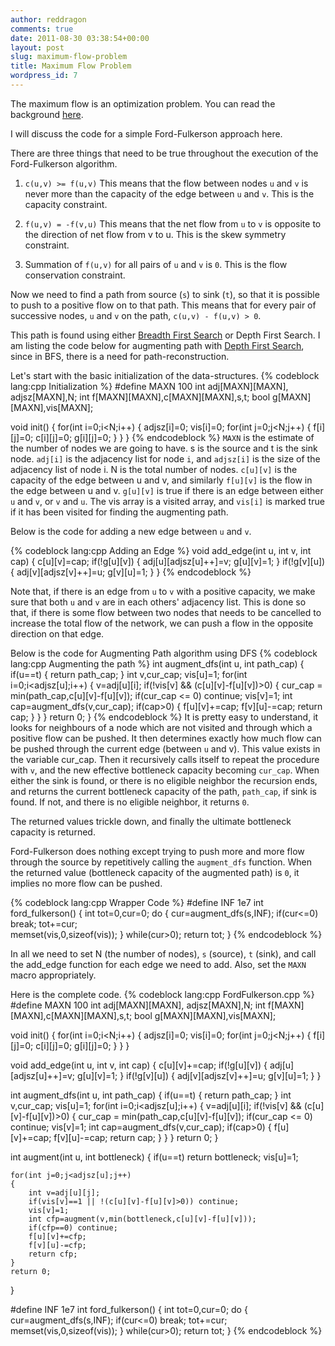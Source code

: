 ```yaml
---
author: reddragon
comments: true
date: 2011-08-30 03:38:54+00:00
layout: post
slug: maximum-flow-problem
title: Maximum Flow Problem
wordpress_id: 7
---
```


The maximum flow is an optimization problem. You can read the background [here](http://en.wikipedia.org/wiki/Maximum_flow_problem).

I will discuss the code for a simple Ford-Fulkerson approach here.

There are three things that need to be true throughout the execution of the Ford-Fulkerson algorithm.

1. `c(u,v) >= f(u,v)`
This means that the flow between nodes `u` and `v` is never more than the capacity of the edge between `u` and `v`. This is the capacity constraint.

2. `f(u,v) = -f(v,u)`
This means that the net flow from `u` to `v` is opposite to the direction of net flow from v to u. This is the skew symmetry constraint.

3. Summation of `f(u,v)` for all pairs of `u` and `v` is `0`. This is the flow conservation constraint.

Now we need to find a path from source (`s`) to sink (`t`), so that it is possible to push to a positive flow on to that path. This means that for every pair of successive nodes, `u` and `v` on the path, `c(u,v) - f(u,v) > 0`.

This path is found using either [Breadth First Search](http://en.wikipedia.org/wiki/Breadth-first_search) or Depth First Search. I am listing the code below for augmenting path with [Depth First Search](http://en.wikipedia.org/wiki/Depth-first_search), since in BFS, there is a need for path-reconstruction.

Let's start with the basic initialization of the data-structures.
{% codeblock lang:cpp Initialization %}
#define MAXN 100
int adj[MAXN][MAXN], adjsz[MAXN],N;
int f[MAXN][MAXN],c[MAXN][MAXN],s,t;
bool g[MAXN][MAXN],vis[MAXN];

void init()
{
	for(int i=0;i<N;i++)
	{
		adjsz[i]=0;
		vis[i]=0;
		for(int j=0;j<N;j++)
			{ f[i][j]=0; c[i][j]=0; g[i][j]=0; }
	}
}
{% endcodeblock %}
`MAXN` is the estimate of the number of nodes we are going to have. s is the source and t is the sink node. `adj[i]` is the adjacency list for node `i`, and `adjsz[i]` is the size of the adjacency list of node i. N is the total number of nodes. `c[u][v]` is the capacity of the edge between u and v, and similarly `f[u][v]` is the flow in the edge between u and v. `g[u][v]` is true if there is an edge between either `u` and `v`, or `v` and `u`. The vis array is a visited array, and `vis[i]` is marked true if it has been visited for finding the augmenting path.

Below is the code for adding a new edge between `u` and `v`.

{% codeblock lang:cpp Adding an Edge %}
void add_edge(int u, int v, int cap)
{
	c[u][v]=cap;
	if(!g[u][v]) { adj[u][adjsz[u]++]=v; g[u][v]=1; }
	if(!g[v][u]) { adj[v][adjsz[v]++]=u; g[v][u]=1; }
}
{% endcodeblock %}

Note that, if there is an edge from `u` to `v` with a positive capacity, we make sure that both `u` and `v` are in each others' adjacency list. This is done so that, if there is some flow between two nodes that needs to be cancelled to increase the total flow of the network, we can push a flow in the opposite direction on that edge.

Below is the code for Augmenting Path algorithm using DFS
{% codeblock lang:cpp Augmenting the path %}
int augment_dfs(int u, int path_cap) 
{
	if(u==t) { return path_cap; }
	int v,cur_cap;
	vis[u]=1;
	for(int i=0;i<adjsz[u];i++)
	{
		v=adj[u][i];
		if(!vis[v] && (c[u][v]-f[u][v])>0)
		{
			cur_cap = min(path_cap,c[u][v]-f[u][v]);
			if(cur_cap <= 0) continue;
			vis[v]=1;
			int cap=augment_dfs(v,cur_cap);
			if(cap>0)
			{
				f[u][v]+=cap;
				f[v][u]-=cap;
				return cap;
			}
		}
	}
	return 0;
}
{% endcodeblock %}
It is pretty easy to understand, it looks for neighbours of a node which are not visited and through which a positive flow can be pushed. It then determines exactly how much flow can be pushed through the current edge (between `u` and v). This value exists in the variable cur_cap. Then it recursively calls itself to repeat the procedure with `v`, and the new effective bottleneck capacity becoming `cur_cap`. When either the sink is found, or there is no eligible neighbor the recursion ends, and returns the current bottleneck capacity of the path, `path_cap`, if sink is found. If not, and there is no eligible neighbor, it returns `0`.

The returned values trickle down, and finally the ultimate bottleneck capacity is returned.

Ford-Fulkerson does nothing except trying to push more and more flow through the source by repetitively calling the `augment_dfs` function. When the returned value (bottleneck capacity of the augmented path) is `0`, it implies no more flow can be pushed.

{% codeblock lang:cpp Wrapper Code %}
#define INF 1e7
int ford_fulkerson()
{
	int tot=0,cur=0;
	do 
	{ 
	  cur=augment_dfs(s,INF); 
	  if(cur<=0) break; 
	  tot+=cur;  
	  memset(vis,0,sizeof(vis)); 
	} while(cur>0);
	return tot;
}
{% endcodeblock %}

In all we need to set N (the number of nodes), `s` (source), `t` (sink), and call the add_edge function for each edge we need to add. Also, set the `MAXN` macro appropriately.

Here is the complete code.
{% codeblock lang:cpp FordFulkerson.cpp %}
#define MAXN 100
int adj[MAXN][MAXN], adjsz[MAXN],N;
int f[MAXN][MAXN],c[MAXN][MAXN],s,t;
bool g[MAXN][MAXN],vis[MAXN];

void init()
{
	for(int i=0;i<N;i++)
	{
		adjsz[i]=0;
		vis[i]=0;
		for(int j=0;j<N;j++)
			{ f[i][j]=0; c[i][j]=0; g[i][j]=0; }
	}
}

void add_edge(int u, int v, int cap)
{
	c[u][v]+=cap;
	if(!g[u][v]) { adj[u][adjsz[u]++]=v; g[u][v]=1; }
	if(!g[v][u]) { adj[v][adjsz[v]++]=u; g[v][u]=1; }
}

int augment_dfs(int u, int path_cap) 
{
	if(u==t) { return path_cap; }
	int v,cur_cap;
	vis[u]=1;
	for(int i=0;i<adjsz[u];i++)
	{
		v=adj[u][i];
		if(!vis[v] && (c[u][v]-f[u][v])>0)
		{
			cur_cap = min(path_cap,c[u][v]-f[u][v]);
			if(cur_cap <= 0) continue;
			vis[v]=1;
			int cap=augment_dfs(v,cur_cap);
			if(cap>0)
			{
				f[u][v]+=cap;
				f[v][u]-=cap;
				return cap;
			}
		}
	}
	return 0;
}

int augment(int u, int bottleneck)
{
	if(u==t) return bottleneck;
	vis[u]=1;
	
	for(int j=0;j<adjsz[u];j++)
	{
		int v=adj[u][j];
		if(vis[v]==1 || !(c[u][v]-f[u][v]>0)) continue;
		vis[v]=1;
		int cfp=augment(v,min(bottleneck,c[u][v]-f[u][v]));
		if(cfp==0) continue;
		f[u][v]+=cfp;
		f[v][u]-=cfp;
		return cfp;
	}
	return 0;
}

#define INF 1e7
int ford_fulkerson()
{
	int tot=0,cur=0;
	do 
	{ 
	  cur=augment_dfs(s,INF); 
	  if(cur<=0) break; 
	  tot+=cur;  
	  memset(vis,0,sizeof(vis)); 
	} while(cur>0);
	return tot;
}
{% endcodeblock %}
